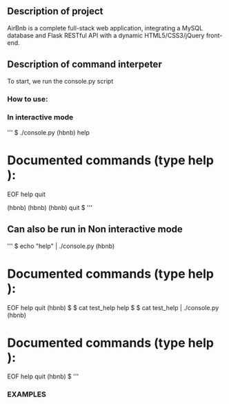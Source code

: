 
## Description of project

AirBnb is a complete full-stack web application, integrating a MySQL database and Flask RESTful API with a dynamic
HTML5/CSS3/jQuery front-end.

## Description of command interpeter
To start, we run the console.py script

### How to use:
### In interactive mode

'''
$ ./console.py
(hbnb) help

Documented commands (type help <topic>):
========================================
EOF  help  quit

(hbnb) 
(hbnb) 
(hbnb) quit
$
'''

## Can also be run in Non interactive mode
'''
	$ echo "help" | ./console.py
(hbnb)

Documented commands (type help <topic>):
========================================
EOF  help  quit
(hbnb) 
$
$ cat test_help
help
$
$ cat test_help | ./console.py
(hbnb)

Documented commands (type help <topic>):
========================================
EOF  help  quit
(hbnb) 
$
'''

### EXAMPLES

